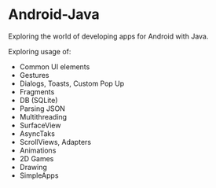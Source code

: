 # Android-Java

Exploring the world of developing apps for Android with Java.

Exploring usage of:
- Common UI elements
- Gestures
- Dialogs, Toasts, Custom Pop Up 
- Fragments
- DB (SQLite)
- Parsing JSON
- Multithreading
- SurfaceView
- AsyncTaks
- ScrollViews, Adapters
- Animations
- 2D Games
- Drawing
- SimpleApps
